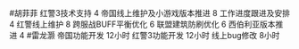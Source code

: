
#胡菲菲 
红警3技术支持 4
帝国线上维护及小游戏版本推进    8
工作进度跟进及安排   4
红警线上维护    8
跨服战BUFF平衡优化  6
联盟建筑防刷优化 6
西伯利亚版本推进 4
#雷龙灏 
帝国功能开发     12小时
红警3功能开发    12小时
线上bug修改      8小时

#